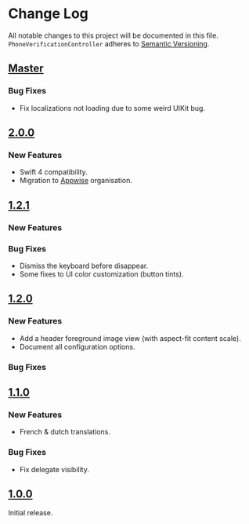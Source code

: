 # Change Log
All notable changes to this project will be documented in this file.
`PhoneVerificationController` adheres to [Semantic Versioning](http://semver.org/).

## [Master](https://github.com/djbe/PhoneVerificationController)

### Bug Fixes

- Fix localizations not loading due to some weird UIKit bug.

## [2.0.0](https://github.com/djbe/PhoneVerificationController/releases/tag/2.0.0)

### New Features

- Swift 4 compatibility.
- Migration to [Appwise](https://github.com/appwise-labs) organisation.

## [1.2.1](https://github.com/djbe/PhoneVerificationController/releases/tag/1.2.1)

### New Features

### Bug Fixes

- Dismiss the keyboard before disappear.
- Some fixes to UI color customization (button tints).

## [1.2.0](https://github.com/djbe/PhoneVerificationController/releases/tag/1.2.0)

### New Features

- Add a header foreground image view (with aspect-fit content scale).
- Document all configuration options.

### Bug Fixes

## [1.1.0](https://github.com/djbe/PhoneVerificationController/releases/tag/1.1.0)

### New Features

- French & dutch translations.

### Bug Fixes

- Fix delegate visibility.

## [1.0.0](https://github.com/djbe/PhoneVerificationController/releases/tag/1.0.0)

Initial release.
